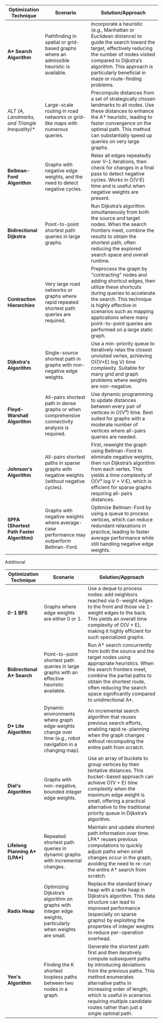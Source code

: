 | **Optimization Technique**                   | **Scenario**                                                                              | **Solution/Approach**                                                                                                                                                                                                                                                                                                                                                                         |
|----------------------------------------------|--------------------------------------------------------------------------------------------|-----------------------------------------------------------------------------------------------------------------------------------------------------------------------------------------------------------------------------------------------------------------------------------------------------------------------------------------------------------------------------------------------|
| **A\* Search Algorithm**                     | Pathfinding in spatial or grid-based graphs where an admissible heuristic is available.       | Incorporate a heuristic (e.g., Manhattan or Euclidean distance) to guide the search toward the target, effectively reducing the number of nodes visited compared to Dijkstra’s algorithm. This approach is particularly beneficial in maze or route-finding problems.                                                                                                                  |
| **ALT (A*, Landmarks, and Triangle Inequality)** | Large-scale routing in road networks or grid-like maps with numerous queries.                  | Precompute distances from a set of strategically chosen landmarks to all nodes. Use these distances to enhance the A* heuristic, leading to faster convergence on the optimal path. This method can substantially speed up queries on very large graphs.                                                                                                                               |
| **Bellman-Ford Algorithm**                   | Graphs with negative edge weights, and the need to detect negative cycles.                  | Relax all edges repeatedly over V–1 iterations, then check for changes in a final pass to detect negative cycles. Works in O(V·E) time and is useful when negative weights are present.                                                                                                                                                                                               |
| **Bidirectional Dijkstra**                   | Point-to-point shortest path queries in large graphs.                                       | Run Dijkstra’s algorithm simultaneously from both the source and target nodes. When the search frontiers meet, combine the results to obtain the shortest path, often reducing the explored search space and overall runtime.                                                                                                                                                           |
| **Contraction Hierarchies**                  | Very large road networks or graphs where rapid repeated shortest path queries are required.   | Preprocess the graph by "contracting" nodes and adding shortcut edges, then utilize these shortcuts during queries to accelerate the search. This technique is highly effective in scenarios such as mapping applications where many point-to-point queries are performed on a large static graph.                                                                                          |
| **Dijkstra's Algorithm**                     | Single-source shortest path in graphs with non-negative edge weights.                      | Use a min-priority queue to iteratively relax the closest unvisited vertex, achieving O((V+E) log V) time complexity. Suitable for many grid and graph problems where weights are non-negative.                                                                                                                                                                                        |
| **Floyd-Warshall Algorithm**                 | All-pairs shortest path in dense graphs or when comprehensive connectivity analysis is required. | Use dynamic programming to update distances between every pair of vertices in O(V³) time. Best suited for graphs with a moderate number of vertices where all-pairs queries are needed.                                                                                                                                                                                                  |
| **Johnson's Algorithm**                      | All-pairs shortest paths in sparse graphs with negative weights (without negative cycles).    | First, reweight the graph using Bellman-Ford to eliminate negative weights, then run Dijkstra’s algorithm from each vertex. This yields a time complexity of O(V² log V + V·E), which is efficient for sparse graphs requiring all-pairs distances.                                                                                                                                |
| **SPFA (Shortest Path Faster Algorithm)**    | Graphs with negative weights where average-case performance may outperform Bellman-Ford.      | Optimize Bellman-Ford by using a queue to process vertices, which can reduce redundant relaxations in practice, leading to faster average performance while still handling negative edge weights.                                                                                                                                                                                      |

Additional 

| **Optimization Technique**              | **Scenario**                                                                                       | **Solution/Approach**                                                                                                                                                                                                                                                                                                                                                           |
|-----------------------------------------|-----------------------------------------------------------------------------------------------------|---------------------------------------------------------------------------------------------------------------------------------------------------------------------------------------------------------------------------------------------------------------------------------------------------------------------------------------------------------------------------------|
| **0-1 BFS**                             | Graphs where edge weights are either 0 or 1.                                                        | Use a deque to process nodes: add neighbors reached via 0-weight edges to the front and those via 1-weight edges to the back. This yields an overall time complexity of O(V + E), making it highly efficient for such specialized graphs.                                                                                                                             |
| **Bidirectional A\* Search**             | Point-to-point shortest path queries in large graphs with an effective heuristic available.          | Run A\* search concurrently from both the source and the target nodes using appropriate heuristics. When the search frontiers meet, combine the partial paths to obtain the shortest route, often reducing the search space significantly compared to unidirectional A\*.                                                             |
| **D\* Lite Algorithm**                   | Dynamic environments where graph edge weights change over time (e.g., robot navigation in a changing map). | An incremental search algorithm that reuses previous search efforts, enabling rapid re-planning when the graph changes without recomputing the entire path from scratch.                                                                                                                                                                                                 |
| **Dial's Algorithm**                      | Graphs with non-negative, bounded integer edge weights.                                             | Use an array of buckets to group vertices by their tentative distances. This bucket-based approach can achieve O(V + E) time complexity when the maximum edge weight is small, offering a practical alternative to the traditional priority queue in Dijkstra’s algorithm.                                                                                      |
| **Lifelong Planning A\* (LPA\*)**          | Repeated shortest path queries in dynamic graphs with incremental changes.                           | Maintain and update shortest path information over time. LPA\* reuses previous computations to quickly adjust paths when small changes occur in the graph, avoiding the need to re-run the entire A\* search from scratch.                                                                                                                                           |
| **Radix Heap**                           | Optimizing Dijkstra’s algorithm on graphs with integer edge weights, particularly when weights are small. | Replace the standard binary heap with a radix heap in Dijkstra’s algorithm. This data structure can lead to improved performance (especially on sparse graphs) by exploiting the properties of integer weights to reduce per-operation overhead.                                                                                                               |
| **Yen's Algorithm**                      | Finding the K shortest loopless paths between two nodes in a graph.                                  | Generate the shortest path first and then iteratively compute subsequent paths by introducing deviations from the previous paths. This method enumerates alternative paths in increasing order of length, which is useful in scenarios requiring multiple candidate routes rather than just a single optimal path.                                            |
